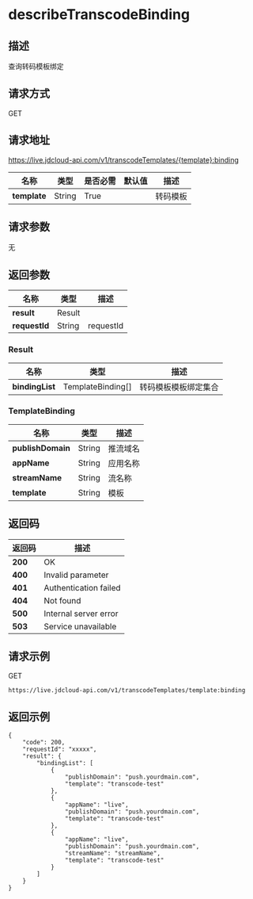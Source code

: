 # describeTranscodeBinding


## 描述
查询转码模板绑定


## 请求方式
GET

## 请求地址
https://live.jdcloud-api.com/v1/transcodeTemplates/{template}:binding

|名称|类型|是否必需|默认值|描述|
|---|---|---|---|---|
|**template**|String|True| |转码模板|

## 请求参数
无


## 返回参数
|名称|类型|描述|
|---|---|---|
|**result**|Result| |
|**requestId**|String|requestId|

### Result
|名称|类型|描述|
|---|---|---|
|**bindingList**|TemplateBinding[]|转码模板模板绑定集合|
### TemplateBinding
|名称|类型|描述|
|---|---|---|
|**publishDomain**|String|推流域名|
|**appName**|String|应用名称|
|**streamName**|String|流名称|
|**template**|String|模板|

## 返回码
|返回码|描述|
|---|---|
|**200**|OK|
|**400**|Invalid parameter|
|**401**|Authentication failed|
|**404**|Not found|
|**500**|Internal server error|
|**503**|Service unavailable|

## 请求示例
GET
```
https://live.jdcloud-api.com/v1/transcodeTemplates/template:binding
```

## 返回示例
```
{
    "code": 200, 
    "requestId": "xxxxx", 
    "result": {
        "bindingList": [
            {
                "publishDomain": "push.yourdmain.com", 
                "template": "transcode-test"
            }, 
            {
                "appName": "live", 
                "publishDomain": "push.yourdmain.com", 
                "template": "transcode-test"
            }, 
            {
                "appName": "live", 
                "publishDomain": "push.yourdmain.com", 
                "streamName": "streamName", 
                "template": "transcode-test"
            }
        ]
    }
}
```
